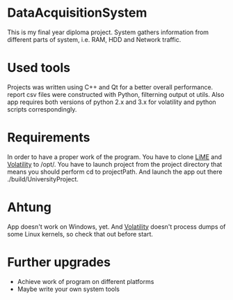 # DataAcquisitionSystem

This is my final year diploma project. System gathers information from different parts of system, i.e. RAM, HDD and Network traffic.

# Used tools
Projects was written using C++ and Qt for a better overall performance. report csv files were constructed with Python, filterning output ot utils. Also app requires both versions of python 2.x and 3.x for volatility and python scripts correspondingly.

# Requirements
In order to have a proper work of the program. You have to clone [LiME](https://github.com/504ensicsLabs/LiME) and [Volatility](https://github.com/volatilityfoundation/volatility) to /opt/. You have to launch project from the project directory that means you should perform cd to projectPath. And launch the app out there ./build/UniversityProject.

# Ahtung
App doesn't work on Windows, yet. And [Volatility](https://github.com/volatilityfoundation/volatility) doesn't process dumps of some Linux kernels, so check that out before start.

# Further upgrades
- Achieve work of program on different platforms
- Maybe write your own system tools
